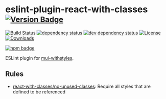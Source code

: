 # eslint-plugin-react-with-classes <sup>[![Version Badge][npm-version-svg]][package-url]</sup>

[![Build Status][travis-svg]][travis-url]
[![dependency status][deps-svg]][deps-url]
[![dev dependency status][dev-deps-svg]][dev-deps-url]
[![License][license-image]][license-url]
[![Downloads][downloads-image]][downloads-url]

[![npm badge][npm-badge-png]][package-url]

ESLint plugin for [mui-withstyles][mui-withstyles].

## Rules

- [react-with-classes/no-unused-classes](docs/rules/no-unused-classes.md): Require all styles that are defined to be referenced

[package-url]: https://npmjs.org/package/eslint-plugin-react-with-classes
[npm-version-svg]: http://versionbadg.es/jameswomack/eslint-plugin-react-with-classes.svg
[travis-svg]: https://travis-ci.org/jameswomack/eslint-plugin-react-with-classes.svg
[travis-url]: https://travis-ci.org/jameswomack/eslint-plugin-react-with-classes
[deps-svg]: https://david-dm.org/jameswomack/eslint-plugin-react-with-classes.svg
[deps-url]: https://david-dm.org/jameswomack/eslint-plugin-react-with-classes
[dev-deps-svg]: https://david-dm.org/jameswomack/eslint-plugin-react-with-classes/dev-status.svg
[dev-deps-url]: https://david-dm.org/jameswomack/eslint-plugin-react-with-classes#info=devDependencies
[npm-badge-png]: https://nodei.co/npm/eslint-plugin-react-with-classes.png?downloads=true&stars=true
[license-image]: http://img.shields.io/npm/l/eslint-plugin-react-with-classes.svg
[license-url]: LICENSE
[downloads-image]: http://img.shields.io/npm/dm/eslint-plugin-react-with-classes.svg
[downloads-url]: http://npm-stat.com/charts.html?package=eslint-plugin-react-with-classes

[mui-withstyles]: https://material-ui.com/styles/basics/
